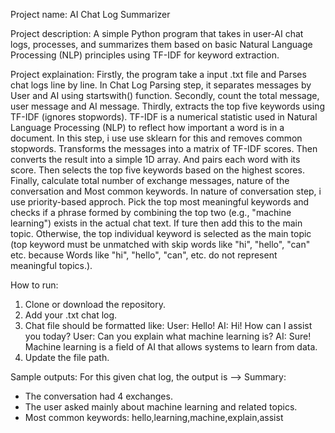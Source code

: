 Project name: AI Chat Log Summarizer

Project description: A simple Python program that takes in user-AI chat logs, processes, and summarizes them based on basic Natural Language Processing (NLP) principles using TF-IDF for keyword extraction.

Project explaination: Firstly, the program take a input .txt file and Parses chat logs line by line. In Chat Log Parsing step, it separates messages by User and AI using startswith() function. Secondly, count the total message, user message and AI message. Thirdly, extracts the top five keywords using TF-IDF (ignores stopwords). TF-IDF is a numerical statistic used in Natural Language Processing (NLP) to reflect how important a word is in a document. In this step, i use use sklearn for this and removes common stopwords. Transforms the messages into a matrix of TF-IDF scores. Then converts the result into a simple 1D array. And pairs each word with its score. Then selects the top five keywords based on the highest scores. Finally, calculate total number of exchange messages, nature of the conversation and Most common keywords. In nature of conversation step, i use priority-based approch. Pick the top most meaningful keywords and checks if a phrase formed by combining the top two (e.g., "machine learning") exists in the actual chat text. If ture then add this to the main topic. Otherwise, the top individual keyword is selected as the main topic (top keyword must be unmatched with skip words like "hi", "hello", "can" etc. because Words like "hi", "hello", "can", etc. do not represent meaningful topics.).

How to run:
  1. Clone or download the repository.
  2. Add your .txt chat log.
  3. Chat file should be formatted like:
      User: Hello!
      AI: Hi! How can I assist you today?
      User: Can you explain what machine learning is?
      AI: Sure! Machine learning is a field of AI that allows systems to learn from data.
  4. Update the file path.

Sample outputs: For this given chat log, the output is --> 
  Summary:
  - The conversation had 4 exchanges.
  - The user asked mainly about machine learning and related topics.
  - Most common keywords: hello,learning,machine,explain,assist
